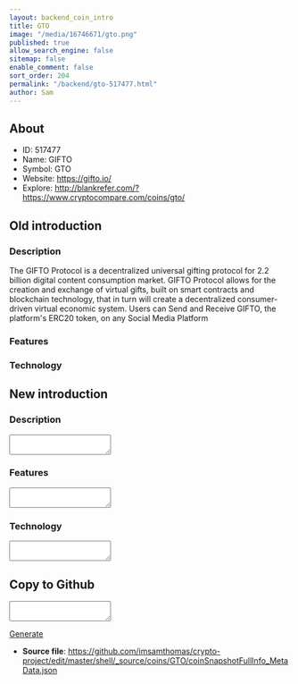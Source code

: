 ```yaml
---
layout: backend_coin_intro
title: GTO
image: "/media/16746671/gto.png"
published: true
allow_search_engine: false
sitemap: false
enable_comment: false
sort_order: 204
permalink: "/backend/gto-517477.html"
author: Sam
---
```


## About

- ID: 517477
- Name: GIFTO
- Symbol: GTO
- Website: https://gifto.io/
- Explore: http://blankrefer.com/?https://www.cryptocompare.com/coins/gto/


## Old introduction

### Description

<p>The GIFTO Protocol is a decentralized universal gifting protocol for 2.2 billion digital content consumption market. GIFTO Protocol allows for the creation and exchange of virtual gifts, built on smart contracts and blockchain technology, that in turn will create a decentralized consumer-driven virtual economic system. Users can <span>Send and Receive GIFTO, the platform&#39;s ERC20 token, on any Social Media Platform</span></p>

### Features


### Technology




## New introduction


### Description
<textarea id="meta_description" name="description"></textarea>

### Features
<textarea id="meta_features" name="features"></textarea>

### Technology
<textarea id="meta_technology" name="technology"></textarea>


## Copy to Github

<textarea id="coinsnapshotfullinfo_metadata"></textarea>

<a href="#gen" onclick="generateMetaDatJson()">Generate</a>

- **Source file**: <a href="https://github.com/imsamthomas/crypto-project/edit/master/shell/_source/coins/GTO/coinSnapshotFullInfo_MetaData.json">https://github.com/imsamthomas/crypto-project/edit/master/shell/_source/coins/GTO/coinSnapshotFullInfo_MetaData.json</a>


